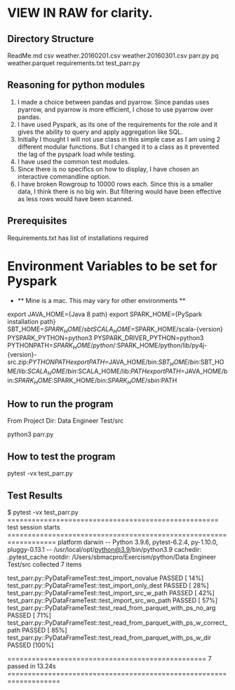
# VIEW IN RAW for clarity.

## Directory Structure

ReadMe.md
csv
   weather.20160201.csv
   weather.20160301.csv
parr.py
pq
   weather.parquet
requirements.txt
test_parr.py

## Reasoning for python modules

1. I made a choice between pandas and pyarrow. Since pandas uses pyarrow, and pyarrow is more efficient, I chose to use pyarrow over pandas.
2. I have used Pyspark, as its one of the requirements for the role and it gives the ability to query and apply aggregation like SQL.
3. Initially I thought I will not use class in this simple case as I am using 2 different modular functions. But I changed it to a class as it prevented the lag of the pyspark load while testing.
4. I have used the common test modules.
5. Since there is no specifics on how to display, I have chosen an interactive commandline option.
6. I have broken Rowgroup to 10000 rows each. Since this is a smaller data, I think there is no big win. But filtering would have been effective as less rows would have been scanned.

## Prerequisites
Requirements.txt has list of installations required

# Environment Variables to be set for Pyspark 

- ** Mine is a mac. This may vary for other environments ** 

export JAVA_HOME={Java 8 path}
export SPARK_HOME={PySpark installation path}
SBT_HOME=$SPARK_HOME/sbt
SCALA_HOME=$SPARK_HOME/scala-{version}
PYSPARK_PYTHON=python3
PYSPARK_DRIVER_PYTHON=python3
PYTHONPATH=$SPARK_HOME/python/:$SPARK_HOME/python/lib/py4j-{version}-src.zip:$PYTHONPATH
export PATH=$JAVA_HOME/bin:$SBT_HOME/bin:$SBT_HOME/lib:$SCALA_HOME/bin:$SCALA_HOME/lib:$PATH
export PATH=$JAVA_HOME/bin:$SPARK_HOME:$SPARK_HOME/bin:$SPARK_HOME/sbin:$PATH

## How to run the program

From Project Dir: Data Engineer Test/src

python3 parr.py

## How to test the program

pytest -vx test_parr.py 

## Test Results

$ pytest -vx test_parr.py 
==================================================== test session starts ==================================================================
platform darwin -- Python 3.9.6, pytest-6.2.4, py-1.10.0, pluggy-0.13.1 -- /usr/local/opt/python@3.9/bin/python3.9
cachedir: .pytest_cache
rootdir: /Users/sbmacpro/Exercism/python/Data Engineer Test/src
collected 7 items                                                                                                                                       

test_parr.py::PyDataFrameTest::test_import_novalue PASSED                                                                                      [ 14%]
test_parr.py::PyDataFrameTest::test_import_only_dest PASSED                                                                                      [ 28%]
test_parr.py::PyDataFrameTest::test_import_src_w_path PASSED                                                                                      [ 42%]
test_parr.py::PyDataFrameTest::test_import_src_wo_path PASSED                                                                                      [ 57%]
test_parr.py::PyDataFrameTest::test_read_from_parquet_with_ps_no_arg PASSED                                                                                      [ 71%]
test_parr.py::PyDataFrameTest::test_read_from_parquet_with_ps_w_correct_path PASSED                                                                                      [ 85%]
test_parr.py::PyDataFrameTest::test_read_from_parquet_with_ps_w_dir PASSED                                                                                      [100%]

================================================= 7 passed in 13.24s ===================================================================
